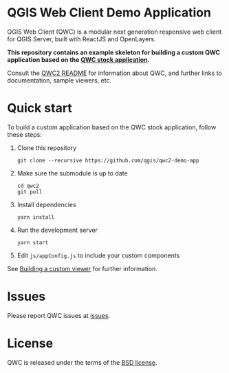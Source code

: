 QGIS Web Client Demo Application
================================

QGIS Web Client (QWC) is a modular next generation responsive web client for QGIS Server, built with ReactJS and OpenLayers.

**This repository contains an example skeleton for building a custom QWC application based on the [QWC stock application](https://github.com/qgis/qwc2).**

Consult the [QWC2 README](https://github.com/qgis/qwc2/blob/master/README.md) for information about QWC, and further links to documentation, sample viewers, etc.

# Quick start

To build a custom application based on the QWC stock application, follow these steps:

1. Clone this repository

       git clone --recursive https://github.com/qgis/qwc2-demo-app

2. Make sure the submodule is up to date

       cd qwc2
       git pull

3. Install dependencies

       yarn install

5. Run the development server

       yarn start

6. Edit `js/appConfig.js` to include your custom components

See [Building a custom viewer](https://qwc-services.github.io/master/configuration/ViewerConfiguration/#building-a-custom-viewer) for further information.

# Issues

Please report QWC issues at [issues](https://github.com/qgis/qwc2/issues).

# License

QWC is released under the terms of the [BSD license](https://github.com/qgis/qwc2-demo-app/blob/master/LICENSE).
